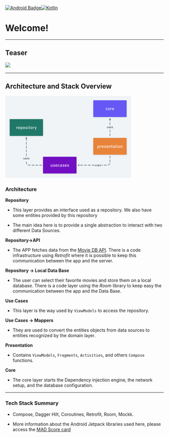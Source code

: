 [![Android Badge](https://img.shields.io/badge/Android-3DDC84?style=for-the-badge&logo=android&logoColor=white)](https://www.android.com/)[![Kotlin](https://img.shields.io/badge/Kotlin-0095D5?&style=for-the-badge&logo=kotlin&logoColor=white)](https://kotlinlang.org/)

# Welcome!

---

## Teaser

<img src="img/teaser.gif" height="500" />

---

## Architecture and Stack Overview

<img src="img/architecture.png" width="400" />

### Architecture

**Repository**

- This layer provides an interface used as a repository. We also have some entities provided by this repository

- The main idea here is to provide a single abstraction to interact with two different Data Sources.

**Repository->API**

- The APP fetches data from the [Movie DB API](https://www.themoviedb.org). There is a code infrastructure using *Retrofit* where it is possible to keep this communication between the app and the server.

**Repository -> Local Data Base**

- The user can select their favorite movies and store them on a local database. There is a code layer using the *Room* library to keep easy the communication between the app and the Data Base.

**Use Cases**

- This layer is the way used by `ViewModels` to access the repository.

**Use Cases -> Mappers**

- They are used to convert the entities objects from data sources to entities recognized by the domain layer.

**Presentation**

- Contains `ViewModels`, `Fragments`, `Activities`, and others `Compose` functions.

**Core**

- The core layer starts the Dependency injection engine, the network setup, and the database configuration.

---

### Tech Stack Summary

- Compose, Dagger Hilt, Coroutines, Retrofit, Room, Mockk.

- More information about the Android Jetpack libraries used here, please access the [MAD Score card](https://madscorecard.withgoogle.com/scorecard/share/3723779503)

